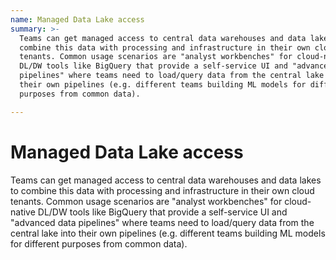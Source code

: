 ```yaml
---
name: Managed Data Lake access
summary: >-
  Teams can get managed access to central data warehouses and data lakes to
  combine this data with processing and infrastructure in their own cloud
  tenants. Common usage scenarios are "analyst workbenches" for cloud-native
  DL/DW tools like BigQuery that provide a self-service UI and "advanced data
  pipelines" where teams need to load/query data from the central lake into
  their own pipelines (e.g. different teams building ML models for different
  purposes from common data). 

---
```


# Managed Data Lake access

Teams can get managed access to central data warehouses and data lakes to combine this data with processing and infrastructure in their own cloud tenants. Common usage scenarios are "analyst workbenches" for cloud-native DL/DW tools like BigQuery that provide a self-service UI and "advanced data pipelines" where teams need to load/query data from the central lake into their own pipelines (e.g. different teams building ML models for different purposes from common data). 


